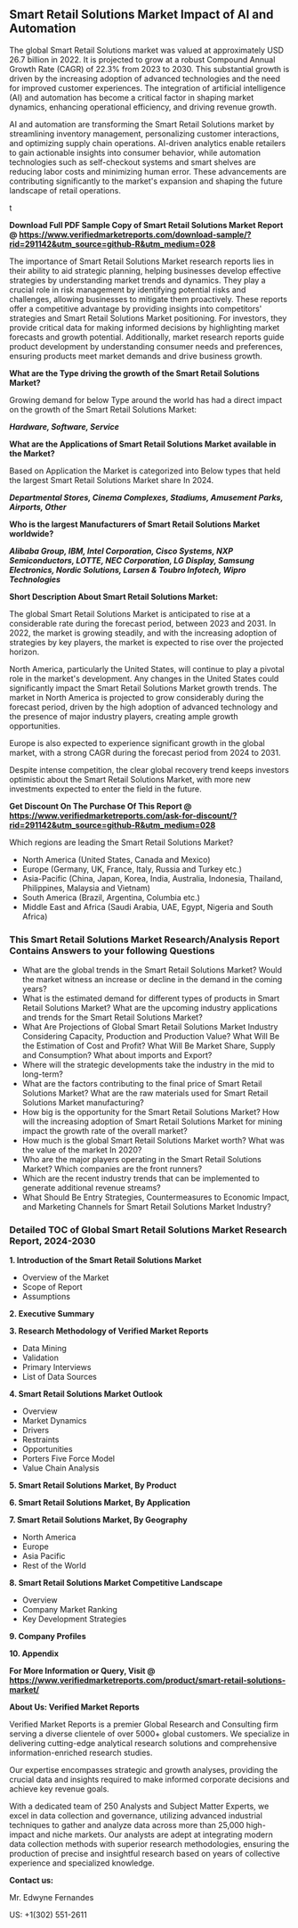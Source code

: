 <h2>Smart Retail Solutions Market Impact of AI and Automation</h2><p>The global Smart Retail Solutions market was valued at approximately USD 26.7 billion in 2022. It is projected to grow at a robust Compound Annual Growth Rate (CAGR) of 22.3% from 2023 to 2030. This substantial growth is driven by the increasing adoption of advanced technologies and the need for improved customer experiences. The integration of artificial intelligence (AI) and automation has become a critical factor in shaping market dynamics, enhancing operational efficiency, and driving revenue growth.</p><p>AI and automation are transforming the Smart Retail Solutions market by streamlining inventory management, personalizing customer interactions, and optimizing supply chain operations. AI-driven analytics enable retailers to gain actionable insights into consumer behavior, while automation technologies such as self-checkout systems and smart shelves are reducing labor costs and minimizing human error. These advancements are contributing significantly to the market's expansion and shaping the future landscape of retail operations.</p>t</p><p id="" class=""><strong>Download Full PDF Sample Copy of Smart Retail Solutions Market Report @ <a href="https://www.verifiedmarketreports.com/download-sample/?rid=291142&utm_source=github-R&utm_medium=028" target="_blank">https://www.verifiedmarketreports.com/download-sample/?rid=291142&utm_source=github-R&utm_medium=028</a></strong></p><p>The importance of&nbsp;Smart Retail Solutions Market research reports lies in their ability to aid strategic planning, helping businesses develop effective strategies by understanding market trends and dynamics. They play a crucial role in risk management by identifying potential risks and challenges, allowing businesses to mitigate them proactively. These reports offer a competitive advantage by providing insights into competitors' strategies and Smart Retail Solutions Market positioning. For investors, they provide critical data for making informed decisions by highlighting market forecasts and growth potential. Additionally, market research reports guide product development by understanding consumer needs and preferences, ensuring products meet market demands and drive business growth.</p><p><strong>What are the&nbsp;Type driving the growth of the Smart Retail Solutions Market?</strong></p><p id="" class="">Growing demand for below Type around the world has had a direct impact on the growth of the Smart Retail Solutions Market:</p><em><strong>Hardware, Software, Service</strong></em></p><strong>What are the&nbsp;Applications&nbsp;of Smart Retail Solutions Market available in the Market?</strong></p><p id="" class="">Based on Application the Market is categorized into Below types that held the largest Smart Retail Solutions Market share In 2024.</p><em><strong>Departmental Stores, Cinema Complexes, Stadiums, Amusement Parks, Airports, Other</strong></em></p><strong>Who is the largest Manufacturers of Smart Retail Solutions Market worldwide?</strong></p><p><em><strong>Alibaba Group, IBM, Intel Corporation, Cisco Systems, NXP Semiconductors, LOTTE, NEC Corporation, LG Display, Samsung Electronics, Nordic Solutions, Larsen & Toubro Infotech, Wipro Technologies</strong></em></p><p id="" class=""><strong>Short Description About Smart Retail Solutions Market:</strong></p><p>The global Smart Retail Solutions Market is anticipated to rise at a considerable rate during the forecast period, between 2023 and 2031. In 2022, the market is growing steadily, and with the increasing adoption of strategies by key players, the market is expected to rise over the projected horizon.</p><p>North America, particularly the United States, will continue to play a pivotal role in the market's development. Any changes in the United States could significantly impact the Smart Retail Solutions Market growth trends. The market in North America is projected to grow considerably during the forecast period, driven by the high adoption of advanced technology and the presence of major industry players, creating ample growth opportunities.</p><p>Europe is also expected to experience significant growth in the global market, with a strong CAGR during the forecast period from 2024 to 2031.</p><p>Despite intense competition, the clear global recovery trend keeps investors optimistic about the Smart Retail Solutions Market, with more new investments expected to enter the field in the future.</p><p id="" class=""><strong>Get Discount On The Purchase Of This Report @ <a href="https://www.verifiedmarketreports.com/ask-for-discount/?rid=291142&utm_source=github-R&utm_medium=028" target="_blank">https://www.verifiedmarketreports.com/ask-for-discount/?rid=291142&utm_source=github-R&utm_medium=028</a></strong></p>Which regions are leading the Smart Retail Solutions Market?</p><ul><li>North America (United States, Canada and Mexico)</li><li>Europe (Germany, UK, France, Italy, Russia and Turkey etc.)</li><li>Asia-Pacific (China, Japan, Korea, India, Australia, Indonesia, Thailand, Philippines, Malaysia and Vietnam)</li><li>South America (Brazil, Argentina, Columbia etc.)</li><li>Middle East and Africa (Saudi Arabia, UAE, Egypt, Nigeria and South Africa)</li></ul><h3 id="" class="">This Smart Retail Solutions Market Research/Analysis Report Contains Answers to your following Questions</h3><ul><li>What are the global trends in the Smart Retail Solutions Market? Would the market witness an increase or decline in the demand in the coming years?</li><li>What is the estimated demand for different types of products in Smart Retail Solutions Market? What are the upcoming industry applications and trends for the Smart Retail Solutions Market?</li><li>What Are Projections of Global Smart Retail Solutions Market Industry Considering Capacity, Production and Production Value? What Will Be the Estimation of Cost and Profit? What Will Be Market Share, Supply and Consumption? What about imports and Export?</li><li>Where will the strategic developments take the industry in the mid to long-term?</li><li>What are the factors contributing to the final price of Smart Retail Solutions Market? What are the raw materials used for Smart Retail Solutions Market manufacturing?</li><li>How big is the opportunity for the Smart Retail Solutions Market? How will the increasing adoption of Smart Retail Solutions Market for mining impact the growth rate of the overall market?</li><li>How much is the global Smart Retail Solutions Market worth? What was the value of the market In 2020?</li><li>Who are the major players operating in the Smart Retail Solutions Market? Which companies are the front runners?</li><li>Which are the recent industry trends that can be implemented to generate additional revenue streams?</li><li>What Should Be Entry Strategies, Countermeasures to Economic Impact, and Marketing Channels for Smart Retail Solutions Market Industry?</li></ul><h3 id="" class="">Detailed TOC of Global Smart Retail Solutions Market Research Report, 2024-2030</h3><p id="" class=""><strong>1. Introduction of the Smart Retail Solutions Market</strong></p><ul><li>Overview of the Market</li><li>Scope of Report</li><li>Assumptions</li></ul><p id="" class=""><strong>2. Executive Summary</strong></p><p id="" class=""><strong>3. Research Methodology of Verified Market Reports</strong></p><ul><li>Data Mining</li><li>Validation</li><li>Primary Interviews</li><li>List of Data Sources</li></ul><p id="" class=""><strong>4. Smart Retail Solutions Market Outlook</strong></p><ul><li>Overview</li><li>Market Dynamics</li><li>Drivers</li><li>Restraints</li><li>Opportunities</li><li>Porters Five Force Model</li><li>Value Chain Analysis</li></ul><p id="" class=""><strong>5. Smart Retail Solutions Market, By Product</strong></p><p id="" class=""><strong>6. Smart Retail Solutions Market, By Application</strong></p><p id="" class=""><strong>7. Smart Retail Solutions Market, By Geography</strong></p><ul><li>North America</li><li>Europe</li><li>Asia Pacific</li><li>Rest of the World</li></ul><p id="" class=""><strong>8. Smart Retail Solutions Market Competitive Landscape</strong></p><ul><li>Overview</li><li>Company Market Ranking</li><li>Key Development Strategies</li></ul><p id="" class=""><strong>9. Company Profiles</strong></p><p id="" class=""><strong>10. Appendix</strong></p><p id="" class=""><strong>For More Information or Query, Visit @ <a href="https://www.verifiedmarketreports.com/product/smart-retail-solutions-market/" target="_blank">https://www.verifiedmarketreports.com/product/smart-retail-solutions-market/</a></strong></p><p id="" class=""><strong>About Us: Verified Market Reports</strong></p><p id="" class="">Verified Market Reports is a premier Global Research and Consulting firm serving a diverse clientele of over 5000+ global customers. We specialize in delivering cutting-edge analytical research solutions and comprehensive information-enriched research studies.</p><p id="" class="">Our expertise encompasses strategic and growth analyses, providing the crucial data and insights required to make informed corporate decisions and achieve key revenue goals.</p><p id="" class="">With a dedicated team of 250 Analysts and Subject Matter Experts, we excel in data collection and governance, utilizing advanced industrial techniques to gather and analyze data across more than 25,000 high-impact and niche markets. Our analysts are adept at integrating modern data collection methods with superior research methodologies, ensuring the production of precise and insightful research based on years of collective experience and specialized knowledge.</p><p id="" class=""><strong>Contact us:</strong></p><p id="" class="">Mr. Edwyne Fernandes</p><p id="" class="">US: +1(302) 551-2611</p>